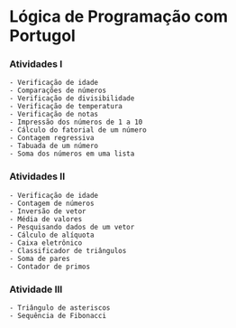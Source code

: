 ﻿# Lógica de Programação com Portugol

### Atividades I
```
- Verificação de idade
- Comparações de números
- Verificação de divisibilidade
- Verificação de temperatura
- Verificação de notas
- Impressão dos números de 1 a 10
- Cálculo do fatorial de um número
- Contagem regressiva
- Tabuada de um número
- Soma dos números em uma lista
```

### Atividades II
```
- Verificação de idade
- Contagem de números
- Inversão de vetor
- Média de valores
- Pesquisando dados de um vetor
- Cálculo de alíquota
- Caixa eletrônico
- Classificador de triângulos
- Soma de pares
- Contador de primos
```

### Atividade III
```
- Triângulo de asteriscos
- Sequência de Fibonacci
```
